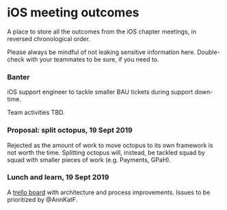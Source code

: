 # iOS meeting outcomes

A place to store all the outcomes from the iOS chapter meetings, in reversed chronological order.

Please always be mindful of not leaking sensitive information here. Double-check with your teammates to be sure, if you need to.

### Banter
iOS support engineer to tackle smaller BAU tickets during support down-time.

Team activities TBD.
### Proposal: split octopus, 19 Sept 2019
Rejected as the amount of work to move octopus to its own framework is not worth the time. Splitting octopus will, instead, be tackled squad by squad with smaller pieces of work (e.g. Payments, GPaH).

### Lunch and learn, 19 Sept 2019
A [trello board](https://trello.com/b/7INoC8YK/improvements-architecture-process) with architecture and process improvements. Issues to be prioritized by @AnnKatF.
